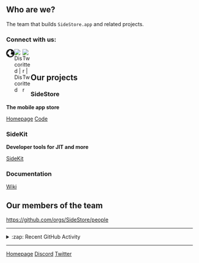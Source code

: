 <!-- 
Docs: How to use GitHub README and actions to auto-generate embedded content.
https://github.com/anuraghazra/github-readme-stats
https://www.youtube.com/watch?v=n6d4KHSKqGk
https://github.com/rahuldkjain/github-profile-readme-generator
 -->

## Who are we?

The team that builds `SideStore.app` and related projects.

### Connect with us:

<!--
[![Website](https://img.shields.io/website?label=sidestore.io&style=for-the-badge&url=https://sidestore.io)](https://sidestore.io)
[![Twitter Follow](https://img.shields.io/twitter/follow/sidestore_io?color=1DA1F2&logo=twitter&style=for-the-badge)](https://twitter.com/intent/follow?original_referer=https%3A%2F%2Fgithub.com%2Fsidestore&screen_name=sidestore)
[![GitHub Followers](https://img.shields.io/github/followers/sidestore?style=for-the-badge)]()
[![GitHub Sponsors](https://img.shields.io/github/sponsors/sidestore?style=for-the-badge
)]() 
-->

[<img align="left" alt="sidestore.io" width="22px" src="https://raw.githubusercontent.com/iconic/open-iconic/master/svg/globe.svg" />][website]
[<img align="left" alt="Discord | Discord" width="22px" src="https://cdn.jsdelivr.net/npm/simple-icons@v3/icons/discord.svg" />][discord]
[<img align="left" alt="Twitter | Twitter" width="22px" src="https://cdn.jsdelivr.net/npm/simple-icons@v3/icons/twitter.svg" />][twitter]

<br />
<br />

## Our projects

### SideStore

__The mobile app store__

[Homepage][website]
[Code][git.sidestore]

### SideKit

__Developer tools for JIT and more__

[SideKit][git.sidekit]

### Documentation

[Wiki][wiki]

## Our members of the team

https://github.com/orgs/SideStore/people

---

<details>
  <summary>:zap: Recent GitHub Activity</summary>

<!--START_SECTION:activity-->
1. 🎉 Merged PR [#1020](https://github.com/SideStore/SideStore/pull/1020) in [SideStore/SideStore](https://github.com/SideStore/SideStore)
2. 🗣 Commented on [#1020](https://github.com/SideStore/SideStore/issues/1020) in [SideStore/SideStore](https://github.com/SideStore/SideStore)
3. 🗣 Commented on [#1020](https://github.com/SideStore/SideStore/issues/1020) in [SideStore/SideStore](https://github.com/SideStore/SideStore)
4. 🗣 Commented on [#1020](https://github.com/SideStore/SideStore/issues/1020) in [SideStore/SideStore](https://github.com/SideStore/SideStore)
5. 🗣 Commented on [#1020](https://github.com/SideStore/SideStore/issues/1020) in [SideStore/SideStore](https://github.com/SideStore/SideStore)
6. 🗣 Commented on [#1020](https://github.com/SideStore/SideStore/issues/1020) in [SideStore/SideStore](https://github.com/SideStore/SideStore)
7. ❌ Reopened PR [#1020](https://github.com/SideStore/SideStore/pull/1020) in [SideStore/SideStore](https://github.com/SideStore/SideStore)
8. ❌ Closed PR [#1020](https://github.com/SideStore/SideStore/pull/1020) in [SideStore/SideStore](https://github.com/SideStore/SideStore)
9. 🗣 Commented on [#1020](https://github.com/SideStore/SideStore/issues/1020) in [SideStore/SideStore](https://github.com/SideStore/SideStore)
10. 🗣 Commented on [#1032](https://github.com/SideStore/SideStore/issues/1032) in [SideStore/SideStore](https://github.com/SideStore/SideStore)
11. ❗️ Opened issue [#1032](https://github.com/SideStore/SideStore/issues/1032) in [SideStore/SideStore](https://github.com/SideStore/SideStore)
12. 🗣 Commented on [#1031](https://github.com/SideStore/SideStore/issues/1031) in [SideStore/SideStore](https://github.com/SideStore/SideStore)
13. 🗣 Commented on [#1031](https://github.com/SideStore/SideStore/issues/1031) in [SideStore/SideStore](https://github.com/SideStore/SideStore)
14. ❗️ Opened issue [#1031](https://github.com/SideStore/SideStore/issues/1031) in [SideStore/SideStore](https://github.com/SideStore/SideStore)
15. 🗣 Commented on [#1015](https://github.com/SideStore/SideStore/issues/1015) in [SideStore/SideStore](https://github.com/SideStore/SideStore)
16. 🗣 Commented on [#1015](https://github.com/SideStore/SideStore/issues/1015) in [SideStore/SideStore](https://github.com/SideStore/SideStore)
17. 🗣 Commented on [#1015](https://github.com/SideStore/SideStore/issues/1015) in [SideStore/SideStore](https://github.com/SideStore/SideStore)
18. 🗣 Commented on [#1026](https://github.com/SideStore/SideStore/issues/1026) in [SideStore/SideStore](https://github.com/SideStore/SideStore)
19. 🎉 Merged PR [#149](https://github.com/SideStore/SideStore-Docs/pull/149) in [SideStore/SideStore-Docs](https://github.com/SideStore/SideStore-Docs)
20. 🗣 Commented on [#1026](https://github.com/SideStore/SideStore/issues/1026) in [SideStore/SideStore](https://github.com/SideStore/SideStore)
<!--END_SECTION:activity-->

</details>

---

[Homepage][patreon] [Discord][discord] [Twitter][twitter]

<!--
- [Patreon][patreon]
- [OpenCollective][opencollective]
- [YouTube][youtube]
-->

[website]: https://sidestore.io
[wiki]: https://wiki.sidestore.io
[twitter]: https://twitter.com/sidestore_io
[discord]: https://discord.gg/sidestore-949183273383395328
[youtube]: https://youtube.com/TODO
[patreon]: https://www.patreon.com/SideStore
[opencollective]: https://opencollective.com/TODO
[git.sidestore]: https://github.com/SideStore/SideStore/
[git.sidekit]: https://github.com/SideStore/SideKit

